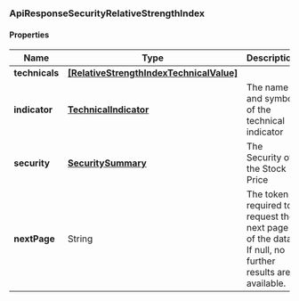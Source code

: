 
[//]: # (CLASS:ApiResponseSecurityRelativeStrengthIndex)

[//]: # (KIND:object)

### ApiResponseSecurityRelativeStrengthIndex

#### Properties

[//]: # (START_DEFINITION)

Name | Type | Description
------------ | ------------- | -------------
**technicals** | [**[RelativeStrengthIndexTechnicalValue]**](RelativeStrengthIndexTechnicalValue.md) |  &nbsp;
**indicator** | [**TechnicalIndicator**](TechnicalIndicator.md) | The name and symbol of the technical indicator &nbsp;
**security** | [**SecuritySummary**](SecuritySummary.md) | The Security of the Stock Price &nbsp;
**nextPage** | String | The token required to request the next page of the data. If null, no further results are available. &nbsp;

[//]: # (END_DEFINITION)


[//]: # (CONTAINED_CLASS:RelativeStrengthIndexTechnicalValue)


[//]: # (CONTAINED_CLASS:TechnicalIndicator)


[//]: # (CONTAINED_CLASS:SecuritySummary)





